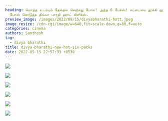 ```yaml
---
heading: மொத்த உடம்பும் தேக்குல செஞ்சது போல! அந்த 6 பேக்ஸ்! சட்டையை தூக்கி ஹாட்
  போஸ் கொடுத்த திவ்யா பாரதி ஹாட் கிளிக்ஸ்.
preview_image: /images/2022/09/15/divyabharathi-hott.jpeg
image_resize: /cdn-cgi/image/w=640,fit=scale-down,q=80,f=auto
categories: cinema
authors: Santhosh
tag:
  - divya bharathi
title: divya-bharathi-new-hot-six-packs
date: 2022-09-15 22:57:33 +0530
---
```

![](/images/2022/09/15/divya-bharathi-new-hot-six-packs.jpeg)

![](/images/2022/09/15/divya-bharathi-new-hot-six-packs2.jpeg)

![](/images/2022/09/15/divya-bharathi-new-hot-six-packs4.jpeg)

![](/images/2022/09/15/divya-bharathi-new-hot-six-packs22.jpeg)

![](/images/2022/09/15/divya-bharathi-new-hot-six-packs44.jpeg)

![](/images/2022/09/15/divya-bharathi-new-hot-six-packs66.jpeg)